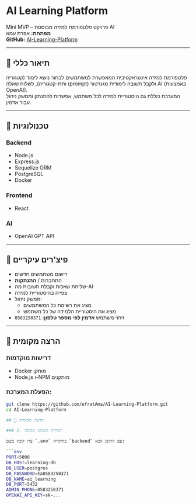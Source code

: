 # AI Learning Platform

Mini MVP – פרויקט פלטפורמת למידה מבוססת AI  
**מפתחת:** אפרת עמא  
**GitHub:** [AI-Learning-Platform](https://github.com/efratAma/AI-Learning-Platform.git)

---

## 🎯 תיאור כללי

פלטפורמת למידה אינטראקטיבית המאפשרת למשתמשים לבחור נושא לימוד (קטגוריה ותת-קטגוריה), לשלוח שאלה (prompt) ולקבל תשובה לימודית מגנרטור AI (באמצעות OpenAI).  
המערכת כוללת גם היסטוריית למידה לכל משתמש, אפשרות להתנתק וממשק ניהול עבור אדמין.

---

## 🧱 טכנולוגיות

### Backend
- Node.js
- Express.js
- Sequelize ORM
- PostgreSQL
- Docker

### Frontend
- React

### AI
- OpenAI GPT API

---

## 🧪 פיצ'רים עיקריים

- רישום משתמשים חדשים  
- התחברות / **התנתקות**  
- שליחת שאלות וקבלת תשובות מה-AI  
- צפייה בהיסטוריית למידה  
- ממשק ניהול:
  - מציג את רשימת כל המשתמשים
  - מציג את היסטוריית הלמידה של כל משתמש  
- זיהוי משתמש **אדמין לפי מספר טלפון:** `0583250371`

---

## 🚀 הרצה מקומית

### דרישות מוקדמות
- Docker מותקן
- Node.js ו-NPM מותקנים

### הפעלת המערכת:

```bash
git clone https://github.com/efratAma/AI-Learning-Platform.git
cd AI-Learning-Platform

## 🚀 הרצה מקומית

### 1. הגדרת משתני סביבה

צרו קובץ בשם `.env` בתיקיית `backend` עם התוכן הבא:

```env
PORT=5000
DB_HOST=learning-db
DB_USER=postgres
DB_PASSWORD=Ea0583250371
DB_NAME=ai_learning
DB_PORT=5432
ADMIN_PHONE=0583250371
OPENAI_API_KEY=sk-...
